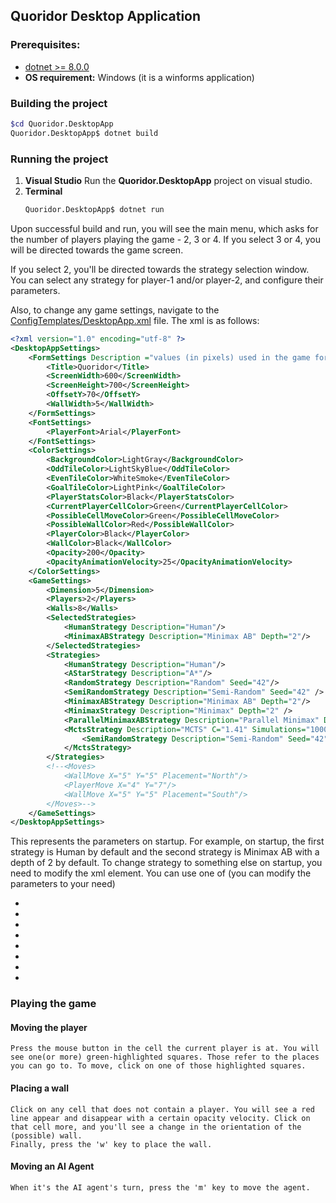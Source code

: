 
## Quoridor Desktop Application

### Prerequisites:
 - [dotnet >= 8.0.0](https://dotnet.microsoft.com/en-us/download/dotnet/8.0)
 - __OS requirement:__ Windows (it is a winforms application)

### Building the project
```bash
$cd Quoridor.DesktopApp
Quoridor.DesktopApp$ dotnet build
```
### Running the project
1) __Visual Studio__
    Run the __Quoridor.DesktopApp__ project on visual studio.
2) __Terminal__
    ```bash
    Quoridor.DesktopApp$ dotnet run
    ```

Upon successful build and run, you will see the main menu, which asks for the number of players playing the game - 2, 3 or 4.
If you select 3 or 4, you will be directed towards the game screen.

If you select 2, you'll be directed towards the strategy selection window. You can select any strategy for player-1 and/or player-2, and configure their parameters.

Also, to change any game settings, navigate to the [ConfigTemplates/DesktopApp.xml](https://github.com/devyanshuk/Quoridor/blob/main/Quoridor/Quoridor.DesktopApp/ConfigTemplates/DesktopAppSettings.xml) file. The xml is as follows:

```xml
<?xml version="1.0" encoding="utf-8" ?>
<DesktopAppSettings>
	<FormSettings Description ="values (in pixels) used in the game form">
		<Title>Quoridor</Title>
		<ScreenWidth>600</ScreenWidth>
		<ScreenHeight>700</ScreenHeight>
		<OffsetY>70</OffsetY>
		<WallWidth>5</WallWidth>
	</FormSettings>
	<FontSettings>
		<PlayerFont>Arial</PlayerFont>
	</FontSettings>
	<ColorSettings>
		<BackgroundColor>LightGray</BackgroundColor>
		<OddTileColor>LightSkyBlue</OddTileColor>
		<EvenTileColor>WhiteSmoke</EvenTileColor>
		<GoalTileColor>LightPink</GoalTileColor>
		<PlayerStatsColor>Black</PlayerStatsColor>
		<CurrentPlayerCellColor>Green</CurrentPlayerCellColor>
		<PossibleCellMoveColor>Green</PossibleCellMoveColor>
		<PossibleWallColor>Red</PossibleWallColor>
		<PlayerColor>Black</PlayerColor>
		<WallColor>Black</WallColor>
		<Opacity>200</Opacity>
		<OpacityAnimationVelocity>25</OpacityAnimationVelocity>
	</ColorSettings>
	<GameSettings>
		<Dimension>5</Dimension>
		<Players>2</Players>
		<Walls>8</Walls>
		<SelectedStrategies>
			<HumanStrategy Description="Human"/>
			<MinimaxABStrategy Description="Minimax AB" Depth="2"/>
		</SelectedStrategies>
		<Strategies>
			<HumanStrategy Description="Human"/>
			<AStarStrategy Description="A*"/>
			<RandomStrategy Description="Random" Seed="42"/>
			<SemiRandomStrategy Description="Semi-Random" Seed="42" />
			<MinimaxABStrategy Description="Minimax AB" Depth="2"/>
			<MinimaxStrategy Description="Minimax" Depth="2" />
			<ParallelMinimaxABStrategy Description="Parallel Minimax" Depth="2" />
			<MctsStrategy Description="MCTS" C="1.41" Simulations="1000">
				<SemiRandomStrategy Description="Semi-Random" Seed="42" />
			</MctsStrategy>
		</Strategies>
		<!--<Moves>
			<WallMove X="5" Y="5" Placement="North"/>
			<PlayerMove X="4" Y="7"/>
			<WallMove X="5" Y="5" Placement="South"/>
		</Moves>-->
	</GameSettings>
</DesktopAppSettings>
```

This represents the parameters on startup. For example, on startup, the first strategy is Human by default and the second strategy is Minimax AB with a depth of 2 by default.
To change strategy to something else on startup, you need to modify the xml element. You can use one of (you can modify the parameters to your need)
- <HumanStrategy Description="Human"/>
- <AStarStrategy Description="A*"/>
- <RandomStrategy Description="Random" Seed="42"/>
- <SemiRandomStrategy Description="Semi-Random" Seed="42" />
- <MinimaxABStrategy Description="Minimax AB" Depth="2"/>
- <MinimaxStrategy Description="Minimax" Depth="2" />
- <ParallelMinimaxABStrategy Description="Parallel Minimax" Depth="2" />
- <MctsStrategy Description="MCTS" C="1.41" Simulations="1000">


### Playing the game

#### Moving the player
    Press the mouse button in the cell the current player is at. You will see one(or more) green-highlighted squares. Those refer to the places you can go to. To move, click on one of those highlighted squares.
    
#### Placing a wall
    Click on any cell that does not contain a player. You will see a red line appear and disappear with a certain opacity velocity. Click on that cell more, and you'll see a change in the orientation of the (possible) wall.
    Finally, press the 'w' key to place the wall.
    
#### Moving an AI Agent
    When it's the AI agent's turn, press the 'm' key to move the agent.